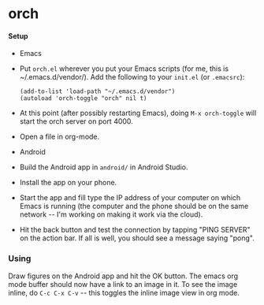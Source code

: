 orch
=====

#### Setup

- Emacs
 - Put `orch.el` wherever you put your Emacs scripts (for me, this is
   ~/.emacs.d/vendor/).  Add the following to your `init.el` (or
   `.emacsrc`):

       (add-to-list 'load-path "~/.emacs.d/vendor")
       (autoload 'orch-toggle "orch" nil t)

 - At this point (after possibly restarting Emacs), doing `M-x
   orch-toggle` will start the orch server on port 4000.
  
 - Open a file in org-mode.
  

- Android
 - Build the Android app in `android/` in Android Studio.
 - Install the app on your phone.
 - Start the app and fill type the IP address of your computer on
   which Emacs is running (the computer and the phone should be
   on the same network -- I'm working on making it work via the
   cloud).
 - Hit the back button and test the connection by tapping "PING SERVER"
   on the action bar. If all is well, you should see a message saying
   "pong".
 
### Using

Draw figures on the Android app and hit the OK button. The emacs org
mode buffer should now have a link to an image in it. To see the image
inline, do `C-c C-x C-v` -- this toggles the inline image view in org
mode.

